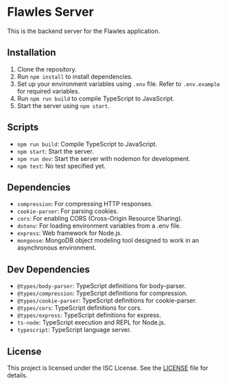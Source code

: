 # Flawles Server

This is the backend server for the Flawles application.

## Installation

1. Clone the repository.
2. Run `npm install` to install dependencies.
3. Set up your environment variables using `.env` file. Refer to `.env.example` for required variables.
4. Run `npm run build` to compile TypeScript to JavaScript.
5. Start the server using `npm start`.

## Scripts

- `npm run build`: Compile TypeScript to JavaScript.
- `npm start`: Start the server.
- `npm run dev`: Start the server with nodemon for development.
- `npm test`: No test specified yet.

## Dependencies

- `compression`: For compressing HTTP responses.
- `cookie-parser`: For parsing cookies.
- `cors`: For enabling CORS (Cross-Origin Resource Sharing).
- `dotenv`: For loading environment variables from a .env file.
- `express`: Web framework for Node.js.
- `mongoose`: MongoDB object modeling tool designed to work in an asynchronous environment.

## Dev Dependencies

- `@types/body-parser`: TypeScript definitions for body-parser.
- `@types/compression`: TypeScript definitions for compression.
- `@types/cookie-parser`: TypeScript definitions for cookie-parser.
- `@types/cors`: TypeScript definitions for cors.
- `@types/express`: TypeScript definitions for express.
- `ts-node`: TypeScript execution and REPL for Node.js.
- `typescript`: TypeScript language server.

## License

This project is licensed under the ISC License. See the [LICENSE](LICENSE) file for details.

